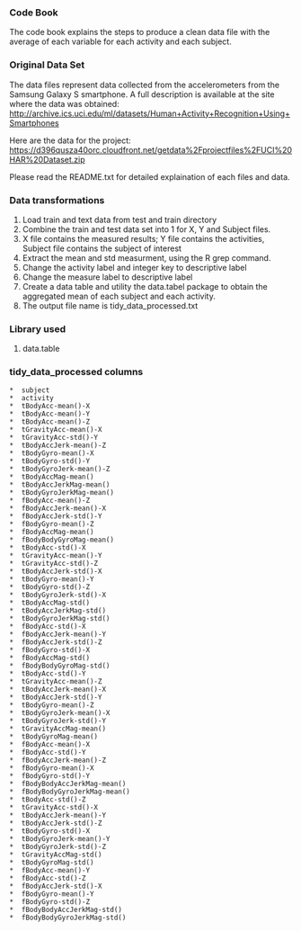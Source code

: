 ### Code Book

The code book explains the steps to produce a clean data file with the average of each variable for each activity and each subject.

### Original Data Set
The data files represent data collected from the accelerometers from the Samsung Galaxy S smartphone. 
A full description is available at the site where the data was obtained: 
http://archive.ics.uci.edu/ml/datasets/Human+Activity+Recognition+Using+Smartphones 

Here are the data for the project: 
https://d396qusza40orc.cloudfront.net/getdata%2Fprojectfiles%2FUCI%20HAR%20Dataset.zip 

Please read the README.txt for detailed explaination of each files and data.

### Data transformations
1.  Load train and text data from test and train directory
2.  Combine the train and test data set into 1 for X, Y and Subject files.
3.  X file contains the measured results; Y file contains the activities, Subject file contains the subject of interest
4.  Extract the mean and std measurment, using the R grep command.
5.  Change the activity label and integer key to descriptive label
6.  Change the measure label to descriptive label
7.  Create a data table and utility the data.tabel package to obtain the aggregated mean of each subject and each activity.
8.  The output file name is tidy_data_processed.txt

### Library used
1.  data.table

### tidy_data_processed columns
	*  subject                     
	*  activity                    
	*  tBodyAcc-mean()-X           
	*  tBodyAcc-mean()-Y          
	*  tBodyAcc-mean()-Z                
	*  tGravityAcc-mean()-X             
	*  tGravityAcc-std()-Y              
	*  tBodyAccJerk-mean()-Z            
	*  tBodyGyro-mean()-X               
	*  tBodyGyro-std()-Y                
	*  tBodyGyroJerk-mean()-Z           
	*  tBodyAccMag-mean()               
	*  tBodyAccJerkMag-mean()           
	*  tBodyGyroJerkMag-mean()          
	*  fBodyAcc-mean()-Z                
	*  fBodyAccJerk-mean()-X            
	*  fBodyAccJerk-std()-Y             
	*  fBodyGyro-mean()-Z               
	*  fBodyAccMag-mean()               
	*  fBodyBodyGyroMag-mean()          
	*  tBodyAcc-std()-X        
	*  tGravityAcc-mean()-Y    
	*  tGravityAcc-std()-Z     
	*  tBodyAccJerk-std()-X    
	*  tBodyGyro-mean()-Y      
	*  tBodyGyro-std()-Z       
	*  tBodyGyroJerk-std()-X   
	*  tBodyAccMag-std()       
	*  tBodyAccJerkMag-std()   
	*  tBodyGyroJerkMag-std()  
	*  fBodyAcc-std()-X        
	*  fBodyAccJerk-mean()-Y   
	*  fBodyAccJerk-std()-Z    
	*  fBodyGyro-std()-X       
	*  fBodyAccMag-std()       
	*  fBodyBodyGyroMag-std()  
	*  tBodyAcc-std()-Y           
	*  tGravityAcc-mean()-Z       
	*  tBodyAccJerk-mean()-X      
	*  tBodyAccJerk-std()-Y       
	*  tBodyGyro-mean()-Z         
	*  tBodyGyroJerk-mean()-X     
	*  tBodyGyroJerk-std()-Y      
	*  tGravityAccMag-mean()      
	*  tBodyGyroMag-mean()        
	*  fBodyAcc-mean()-X          
	*  fBodyAcc-std()-Y           
	*  fBodyAccJerk-mean()-Z      
	*  fBodyGyro-mean()-X         
	*  fBodyGyro-std()-Y          
	*  fBodyBodyAccJerkMag-mean() 
	*  fBodyBodyGyroJerkMag-mean()
	*  tBodyAcc-std()-Z          
	*  tGravityAcc-std()-X       
	*  tBodyAccJerk-mean()-Y     
	*  tBodyAccJerk-std()-Z      
	*  tBodyGyro-std()-X         
	*  tBodyGyroJerk-mean()-Y    
	*  tBodyGyroJerk-std()-Z     
	*  tGravityAccMag-std()      
	*  tBodyGyroMag-std()        
	*  fBodyAcc-mean()-Y         
	*  fBodyAcc-std()-Z          
	*  fBodyAccJerk-std()-X      
	*  fBodyGyro-mean()-Y        
	*  fBodyGyro-std()-Z         
	*  fBodyBodyAccJerkMag-std() 
	*  fBodyBodyGyroJerkMag-std()